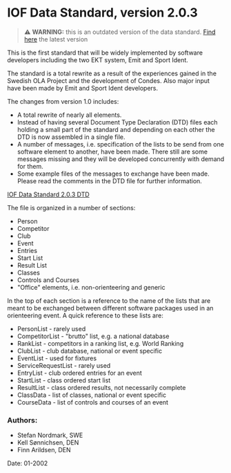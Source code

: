 # IOF Data Standard, version 2.0.3

> ⚠️ **WARNING:** this is an outdated version of the data standard. [Find here](https://github.com/international-orienteering-federation/datastandard-v3) the latest version

This is the first standard that will be widely implemented by software developers including the two EKT system, Emit and Sport Ident.

The standard is a total rewrite as a result of the experiences gained in the Swedish OLA Project and the development of Condes. Also major input have been made by Emit and Sport Ident developers.

The changes from version 1.0 includes:

* A total rewrite of nearly all elements.
* Instead of having several Document Type Declaration (DTD) files each holding a small part of the standard and depending on each other the DTD is now assembled in a single file.
* A number of messages, i.e. specification of the lists to be send from one software element to another, have been made. There still are some messages missing and they will be developed concurrently with demand for them.
* Some example files of the messages to exchange have been made.
Please read the comments in the DTD file for further information.

[IOF Data Standard 2.0.3 DTD](IOFdata.dtd)

  The file is organized in a number of sections:
  - Person
  - Competitor
  - Club
  - Event
  - Entries
  - Start List
  - Result List
  - Classes
  - Controls and Courses
  - "Office" elements, i.e. non-orienteering and generic
  
  In the top of each section is a reference to the name of the
  lists that are meant to be exchanged between different software
  packages used in an orienteering event.
  A quick reference to these lists are:
  - PersonList - rarely used
  - CompetitorList - "brutto" list, e.g. a national database
  - RankList - competitors in a ranking list, e.g. World Ranking
  - ClubList - club database, national or event specific
  - EventList - used for fixtures
  - ServiceRequestList - rarely used
  - EntryList - club ordered entries for an event
  - StartList - class ordered start list
  - ResultList - class ordered results, not necessarily complete
  - ClassData - list of classes, national or event specific
  - CourseData - list of controls and courses of an event
  
  ### Authors:
 * Stefan Nordmark, SWE
 * Kell Sønnichsen, DEN
 * Finn Arildsen, DEN
  
  Date: 01-2002